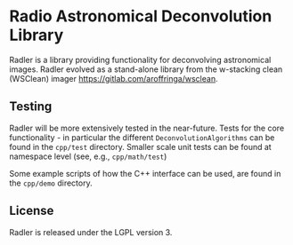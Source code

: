 # Radio Astronomical Deconvolution Library

Radler is a library providing functionality for deconvolving astronomical images. Radler evolved as a stand-alone library from the w-stacking clean (WSClean) imager https://gitlab.com/aroffringa/wsclean.

## Testing
Radler will be more extensively tested in the near-future. Tests for the core functionality - in particular the different `DeconvolutionAlgorithms` can be found in the `cpp/test` directory. Smaller scale unit tests can be found at namespace level (see, e.g., `cpp/math/test`)

Some example scripts of how the C++ interface can be used, are found in the `cpp/demo` directory.

## License
Radler is released under the LGPL version 3.
